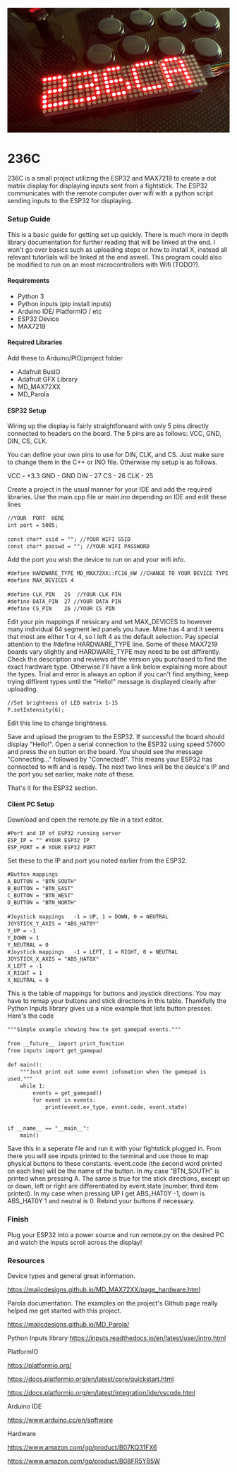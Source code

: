 ![Main](img.jpg)

# 236C
236C is a small project utilizing the ESP32 and MAX7219 to create a dot matrix display for displaying inputs sent from a fightstick. The ESP32 communicates with the remote computer over wifi with a python script sending inputs to the ESP32 for displaying. 

### Setup Guide
This is a basic guide for getting set up quickly. There is much more in depth library documentation for further reading that will be linked at the end.
I won't go over basics such as uploading steps or how to install X, instead all relevant tutorlials will be linked at the end aswell.
This program could also be modified to run on an most microcontrollers with Wifi (TODO?).

#### Requirements
* Python 3
* Python inputs (pip install inputs)
* Arduino IDE/ PlatformIO / etc
* ESP32 Device
* MAX7219
#### Required Libraries
Add these to Arduino/PIO/project folder
* Adafruit BusIO
* Adafruit GFX Library
* MD_MAX72XX
* MD_Parola

#### ESP32 Setup
Wiring up the display is fairly straightforward with only 5 pins directly connected to headers on the board. The 5 pins are as follows: 
VCC, GND, DIN, CS, CLK.

You can define your own pins to use for DIN, CLK, and CS. Just make sure to change them in the C++ or INO file. Otherwise my setup is as follows.

VCC - +3.3
GND - GND
DIN - 27
CS  - 26
CLK - 25

Create a project in the usual manner for your IDE and add the required libraries. Use the main.cpp file or main.ino depending on IDE and edit these lines

```
//YOUR  PORT  HERE
int port = 5005;

const char* ssid = ""; //YOUR WIFI SSID
const char* passwd = ""; //YOUR WIFI PASSWORD
```
Add the port you wish the device to run on and your wifi info.

```
#define HARDWARE_TYPE MD_MAX72XX::FC16_HW //CHANGE TO YOUR DEVICE TYPE
#define MAX_DEVICES 4

#define CLK_PIN   25  //YOUR CLK PIN
#define DATA_PIN  27 //YOUR DATA PIN
#define CS_PIN    26 //YOUR CS PIN
```
Edit your pin mappings if nessicary and set MAX_DEVICES to however many individual 64 segment led panels you have. Mine has 4 and it seems that most are either 1 or 4, so I left 4 as the default selection.
Pay special attention to the #define HARDWARE_TYPE line. Some of these MAX7219 boards vary slightly and HARDWARE_TYPE may need to be set diffirently. Check the description and reviews of the version you purchased to find the exact hardware type. Otherwise I'll have a link below explaining more about the types. Trial and error is always an option if you can't find anything, keep trying diffirent types until the "Hello!" message is displayed clearly after uploading.

```
//Set brightness of LED matrix 1-15
P.setIntensity(6);
```
Edit this line to change brightness.


Save and upload the program to the ESP32. If successful the board should display "Hello!". 
Open a serial connection to the ESP32 using speed 57600 and press the en button on the board. You should see the message "Connecting..." followed by "Connected!". This means your ESP32 has connected to wifi and is ready. The next two lines will be the device's IP and the port you set earlier, make note of these.

That's it for the ESP32 section.

#### Cilent PC Setup

Download and open the remote.py file in a text editor.

```
#Port and IP of ESP32 running server
ESP_IP = "" #YOUR ESP32 IP
ESP_PORT = # YOUR ESP32 PORT
```
Set these to the IP and port you noted earlier from the ESP32.


```
#Button mappings
A_BUTTON = "BTN_SOUTH"
B_BUTTON = "BTN_EAST"
C_BUTTON = "BTN_WEST"
D_BUTTON = "BTN_NORTH"

#Joystick mappings   -1 = UP, 1 = DOWN, 0 = NEUTRAL
JOYSTICK_Y_AXIS = "ABS_HAT0Y"
Y_UP = -1
Y_DOWN = 1
Y_NEUTRAL = 0
#Joystick mappings   -1 = LEFT, 1 = RIGHT, 0 = NEUTRAL
JOYSTICK_X_AXIS = "ABS_HAT0X"
X_LEFT = -1
X_RIGHT = 1
X_NEUTRAL = 0
```
This is the table of mappings for buttons and joystick directions. You may have to remap your buttons and stick directions in this table. Thankfully the Python Inputs library gives us a nice example that lists button presses. Here's the code

```
"""Simple example showing how to get gamepad events."""

from __future__ import print_function
from inputs import get_gamepad

def main():
    """Just print out some event infomation when the gamepad is used."""
    while 1:
        events = get_gamepad()
        for event in events:
            print(event.ev_type, event.code, event.state)


if __name__ == "__main__":
    main()
```
Save this in a seperate file and run it with your fightstick plugged in. From there you will see inputs printed to the terminal and use those to map physical buttons to these constants. event.code (the second word printed on each line) will be the name of the button. In my case "BTN_SOUTH" is printed when pressing A. The same is true for the stick directions, except up or down, left or right are differentiated by event.state (number, third item printed). In my case when pressing UP I get ABS_HAT0Y -1, down is ABS_HAT0Y 1 and neutral is 0. Rebind your buttons if necessary.


### Finish
Plug your ESP32 into a power source and run remote.py on the desired PC and watch the inputs scroll across the display!







### Resources
Device types and general great information.

https://majicdesigns.github.io/MD_MAX72XX/page_hardware.html

Parola documentation. The examples on the project's Github page really helped me get started with this project.

https://majicdesigns.github.io/MD_Parola/

Python Inputs library
https://inputs.readthedocs.io/en/latest/user/intro.html

PlatformIO

https://platformio.org/

https://docs.platformio.org/en/latest/core/quickstart.html

https://docs.platformio.org/en/latest/integration/ide/vscode.html

Arduino IDE

https://www.arduino.cc/en/software

Hardware

https://www.amazon.com/gp/product/B07KQ31FX6

https://www.amazon.com/gp/product/B08FR5Y85W
